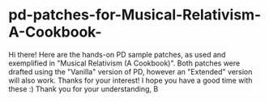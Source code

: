 # pd-patches-for-Musical-Relativism-A-Cookbook-
Hi there! Here are the hands-on PD sample patches, as used and exemplified in "Musical Relativism (A Cookbook)". 
Both patches were drafted using the "Vanilla" version of PD, however an "Extended" version will also work. 
Thanks for your interest! I hope you have a good time with these :)
Thank you for your understanding,
B
